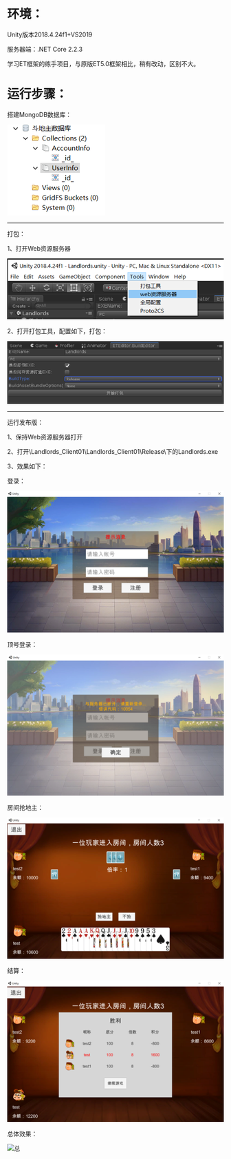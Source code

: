 

# 环境：

Unity版本2018.4.24f1+VS2019

服务器端：.NET Core 2.2.3

学习ET框架的练手项目，与原版ET5.0框架相比，稍有改动，区别不大。

# 运行步骤：

搭建MongoDB数据库：

![数据库](PIC/数据库.PNG)

------

打包：

1、打开Web资源服务器

![UnityTool1](PIC\UnityTool1.PNG)

2、打开打包工具，配置如下，打包：

![打包](PIC\打包.PNG)

------

运行发布版：

1、保持Web资源服务器打开

2、打开\Landlords_Client01\Landlords_Client01\Release\下的Landlords.exe

3、效果如下：

登录：

![登录UI](PIC\登录UI.PNG)

顶号登录：

![顶号导致断线](PIC\顶号导致断线.PNG)

房间抢地主：

![房间抢地主](PIC\房间抢地主.PNG)

结算：

![结算](PIC\结算.PNG)

总体效果：

![总](PIC\总.PNG)